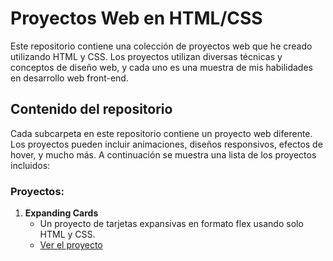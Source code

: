 # Proyectos Web en HTML/CSS

Este repositorio contiene una colección de proyectos web que he creado utilizando HTML y CSS. Los proyectos utilizan diversas técnicas y conceptos de diseño web, y cada uno es una muestra de mis habilidades en desarrollo web front-end.

## Contenido del repositorio

Cada subcarpeta en este repositorio contiene un proyecto web diferente. Los proyectos pueden incluir animaciones, diseños responsivos, efectos de hover, y mucho más. A continuación se muestra una lista de los proyectos incluidos:

### Proyectos:

1. **Expanding Cards**
   - Un proyecto de tarjetas expansivas en formato flex usando solo HTML y CSS.
   - [Ver el proyecto](https://gerardjalong.github.io/flex_entended/)
